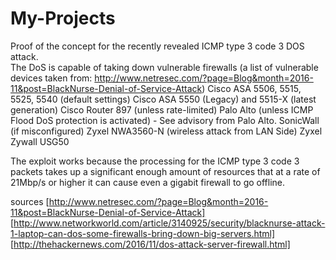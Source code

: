 # My-Projects
Proof of the concept for the recently revealed ICMP type 3 code 3 DOS attack.<br /> 
The DoS is capable of taking down vulnerable firewalls
(a list of vulnerable devices taken from: http://www.netresec.com/?page=Blog&month=2016-11&post=BlackNurse-Denial-of-Service-Attack)
    Cisco ASA 5506, 5515, 5525, 5540 (default settings)
    Cisco ASA 5550 (Legacy) and 5515-X (latest generation)
    Cisco Router 897 (unless rate-limited)
    Palo Alto (unless ICMP Flood DoS protection is activated) - See advisory from Palo Alto.
    SonicWall (if misconfigured)
    Zyxel NWA3560-N (wireless attack from LAN Side)
    Zyxel Zywall USG50
    
The exploit works because the processing for the ICMP type 3 code 3 packets takes up a significant enough amount of resources
that at a rate of 21Mbp/s or higher it can cause even a gigabit firewall to go offline.

sources
[http://www.netresec.com/?page=Blog&month=2016-11&post=BlackNurse-Denial-of-Service-Attack]
[http://www.networkworld.com/article/3140925/security/blacknurse-attack-1-laptop-can-dos-some-firewalls-bring-down-big-servers.html]
[http://thehackernews.com/2016/11/dos-attack-server-firewall.html]

